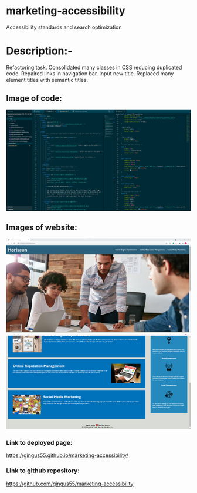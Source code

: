 # marketing-accessibility
Accessibility standards and search optimization

<h1>Description:-</h1>
Refactoring task. Consolidated many classes in CSS reducing duplicated code. Repaired links in navigation bar. Input new title. Replaced many element titles with semantic titles.

<h2>Image of code:</h2>
<img src=".\assets\images\screenshots\code.png"/>

<h2>Images of website:</h2>
<img src=".\assets\images\screenshots\web-banner.png"/>
<img src=".\assets\images\screenshots\web-content.png"/>

<h3>Link to deployed page:</h3>

https://gingus55.github.io/marketing-accessibility/

<h3>Link to github repository:</h3>

https://github.com/gingus55/marketing-accessibility